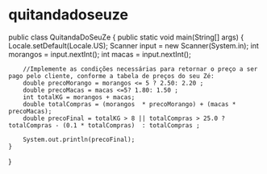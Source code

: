 # quitandadoseuze

public class QuitandaDoSeuZe {
    public static void main(String[] args) {
        Locale.setDefault(Locale.US);
        Scanner input = new Scanner(System.in);
        int morangos = input.nextInt();
        int macas = input.nextInt();

        //Implemente as condições necessárias para retornar o preço a ser pago pelo cliente, conforme a tabela de preços do seu Zé:
        double precoMorango = morangos <= 5 ? 2.50: 2.20 ;
        double precoMacas = macas <=5? 1.80: 1.50 ;
        int totalKG = morangos + macas;
        double totalCompras = (morangos  * precoMorango) + (macas * precoMacas);
        double precoFinal = totalKG > 8 || totalCompras > 25.0 ? totalCompras - (0.1 * totalCompras)  : totalCompras ;

        System.out.println(precoFinal);
    }
}
